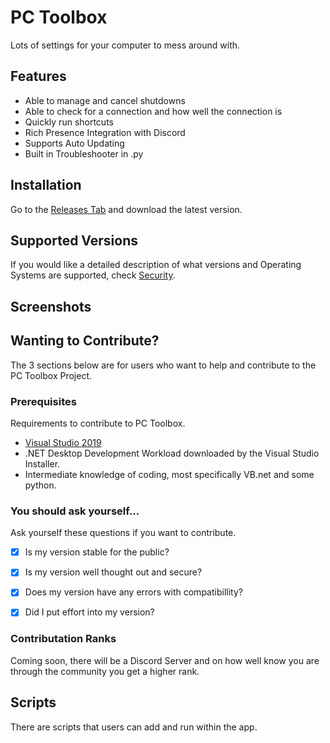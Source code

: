 # PC Toolbox
Lots of settings for your computer to mess around with.

## Features
- Able to manage and cancel shutdowns
- Able to check for a connection and how well the connection is
- Quickly run shortcuts
- Rich Presence Integration with Discord
- Supports Auto Updating
- Built in Troubleshooter in .py 

## Installation
Go to the [Releases Tab](https://github.com/byronbytes/PC-Toolbox/releases) and download the latest version. 



## Supported Versions
If you would like a detailed description of what versions and Operating Systems are supported, check [Security](https://github.com/byronbytes/PC-Toolbox/blob/master/SECURITY.md).




## Screenshots 



## Wanting to Contribute?
The 3 sections below are for users who want to help and contribute to the PC Toolbox Project.


### Prerequisites
Requirements to contribute to PC Toolbox.

- [Visual Studio 2019](https://visualstudio.microsoft.com/thank-you-downloading-visual-studio/?sku=Community&rel=16)
- .NET Desktop Development Workload downloaded by the Visual Studio Installer.
- Intermediate knowledge of coding, most specifically VB.net and some python.


### You should ask yourself...
Ask yourself these questions if you want to contribute.

- [x] Is my version stable for the public?
- [x] Is my version well thought out and secure?
- [x] Does my version have any errors with compatibillity?
- [x] Did I put effort into my version?


### Contributation Ranks
Coming soon, there will be a Discord Server and on how well know you are through the community you get a higher rank.



## Scripts
There are scripts that users can add and run within the app.




